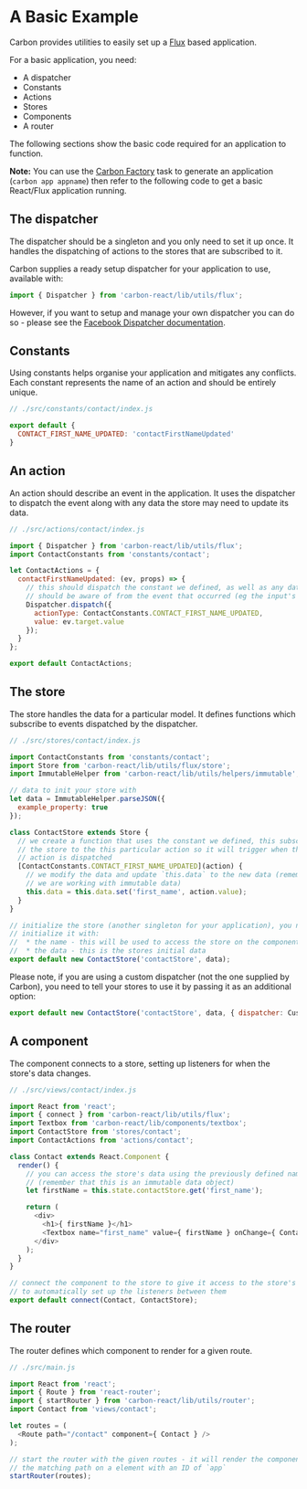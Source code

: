 # A Basic Example

Carbon provides utilities to easily set up a [Flux](https://facebook.github.io/flux/) based application.

For a basic application, you need:

* A dispatcher
* Constants
* Actions
* Stores
* Components
* A router

The following sections show the basic code required for an application to function.

**Note:** You can use the [Carbon Factory](https://github.com/sage/carbon-factory) task to generate an application (`carbon app appname`) then refer to the following code to get a basic React/Flux application running.

## The dispatcher

The dispatcher should be a singleton and you only need to set it up once. It handles the dispatching of actions to the stores that are subscribed to it.

Carbon supplies a ready setup dispatcher for your application to use, available with:

```js
import { Dispatcher } from 'carbon-react/lib/utils/flux';
```

However, if you want to setup and manage your own dispatcher you can do so - please see the [Facebook Dispatcher documentation](https://facebook.github.io/flux/docs/dispatcher.html).

## Constants

Using constants helps organise your application and mitigates any conflicts. Each constant represents the name of an action and should be entirely unique.

```js
// ./src/constants/contact/index.js

export default {
  CONTACT_FIRST_NAME_UPDATED: 'contactFirstNameUpdated'
}
```

## An action

An action should describe an event in the application. It uses the dispatcher to dispatch the event along with any data the store may need to update its data.

```js
// ./src/actions/contact/index.js

import { Dispatcher } from 'carbon-react/lib/utils/flux';
import ContactConstants from 'constants/contact';

let ContactActions = {
  contactFirstNameUpdated: (ev, props) => {
    // this should dispatch the constant we defined, as well as any data the store
    // should be aware of from the event that occurred (eg the input's value)
    Dispatcher.dispatch({
      actionType: ContactConstants.CONTACT_FIRST_NAME_UPDATED,
      value: ev.target.value
    });
  }
};

export default ContactActions;
```

## The store

The store handles the data for a particular model. It defines functions which subscribe to events dispatched by the dispatcher.

```js
// ./src/stores/contact/index.js

import ContactConstants from 'constants/contact';
import Store from 'carbon-react/lib/utils/flux/store';
import ImmutableHelper from 'carbon-react/lib/utils/helpers/immutable';

// data to init your store with
let data = ImmutableHelper.parseJSON({
  example_property: true
});

class ContactStore extends Store {
  // we create a function that uses the constant we defined, this subscribes
  // the store to the this particular action so it will trigger when the
  // action is dispatched
  [ContactConstants.CONTACT_FIRST_NAME_UPDATED](action) {
    // we modify the data and update `this.data` to the new data (remember that
    // we are working with immutable data)
    this.data = this.data.set('first_name', action.value);
  }
}

// initialize the store (another singleton for your application), you need to
// initialize it with:
//  * the name - this will be used to access the store on the component
//  * the data - this is the stores initial data
export default new ContactStore('contactStore', data);
```

Please note, if you are using a custom dispatcher (not the one supplied by Carbon), you need to tell your stores to use it by passing it as an additional option:

```js
export default new ContactStore('contactStore', data, { dispatcher: CustomDispatcher });
```

## A component

The component connects to a store, setting up listeners for when the store's data changes.

```js
// ./src/views/contact/index.js

import React from 'react';
import { connect } from 'carbon-react/lib/utils/flux';
import Textbox from 'carbon-react/lib/components/textbox';
import ContactStore from 'stores/contact';
import ContactActions from 'actions/contact';

class Contact extends React.Component {
  render() {
    // you can access the store's data using the previously defined namespace
    // (remember that this is an immutable data object)
    let firstName = this.state.contactStore.get('first_name');

    return (
      <div>
        <h1>{ firstName }</h1>
        <Textbox name="first_name" value={ firstName } onChange={ ContactActions.contactFirstNameUpdated } />
      </div>
    );
  }
}

// connect the component to the store to give it access to the store's data and
// to automatically set up the listeners between them
export default connect(Contact, ContactStore);
```

## The router

The router defines which component to render for a given route.

```js
// ./src/main.js

import React from 'react';
import { Route } from 'react-router';
import { startRouter } from 'carbon-react/lib/utils/router';
import Contact from 'views/contact';

let routes = (
  <Route path="/contact" component={ Contact } />
);

// start the router with the given routes - it will render the component for
// the matching path on a element with an ID of `app`
startRouter(routes);
```
